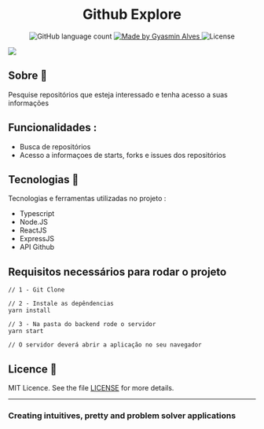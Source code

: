 

<h1 align="center">
   Github Explore
</h1>

<p align="center">
  <img alt="GitHub language count" src="https://img.shields.io/github/languages/count/GyAlves/Github-Repository-">

  <a href="https://www.linkedin.com/in/gyasmin-assun%C3%A7%C3%A3o-223417180/">
    <img alt="Made by Gyasmin Alves" src="https://img.shields.io/badge/made%20by-Gyasmin%20Alves-blue">
  </a>

 <img alt="License" src="https://img.shields.io/github/license/GyAlves/Github-Repository?color=blue">

</p>



 <img src="https://ik.imagekit.io/am6iypeh5w/githubRepositoryGif_pFAksWeKG.gif" widht="200px" />




##  Sobre  📖
Pesquise repositórios que esteja interessado e tenha acesso a suas informações

## Funcionalidades :

- Busca de repositórios 
- Acesso a informaçoes de starts, forks e issues dos repositórios

## Tecnologias  📱 

Tecnologias e ferramentas utilizadas no projeto :

- Typescript
- Node.JS
- ReactJS
- ExpressJS
- API Github

 ## Requisitos necessários para rodar o projeto 
    
  ```   
  // 1 - Git Clone
  
  // 2 - Instale as depêndencias
  yarn install
  
  // 3 - Na pasta do backend rode o servidor 
  yarn start
  
  // O servidor deverá abrir a aplicação no seu navegador

```


##  Licence :memo:

MIT Licence. See the file [LICENSE](LICENSE.md) for more details.

---

### Creating intuitives, pretty and problem solver applications
